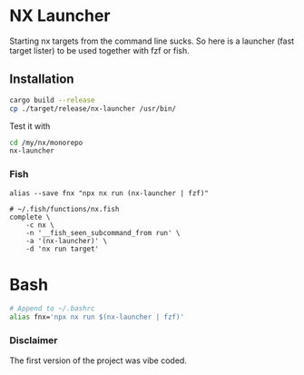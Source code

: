 # NX Launcher

Starting nx targets from the command line sucks. So here is a launcher (fast target lister) to be used together with fzf or fish.


## Installation
```bash
cargo build --release
cp ./target/release/nx-launcher /usr/bin/
```

Test it with
```bash
cd /my/nx/monorepo
nx-launcher
```

### Fish

```fish
alias --save fnx "npx nx run (nx-launcher | fzf)"
```

```fish
# ~/.fish/functions/nx.fish
complete \
    -c nx \
    -n '__fish_seen_subcommand_from run' \
    -a '(nx-launcher)' \
    -d 'nx run target'
```

# Bash
```bash
# Append to ~/.bashrc
alias fnx='npx nx run $(nx-launcher | fzf)'
```


### Disclaimer
The first version of the project was vibe coded.
